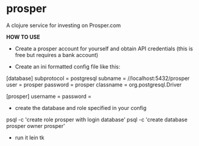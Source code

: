 # prosper

A clojure service for investing on Prosper.com

**HOW TO USE**

* Create a prosper account for yourself and obtain API credentials (this is free
but requires a bank account)

* Create an ini formatted config file like this:

[database]
subprotocol = postgresql
subname = //localhost:5432/prosper
user = prosper
password = prosper
classname = org.postgresql.Driver

[prosper]
username = <your prosper login>
password = <your prosper password>

* create the database and role specified in your config

psql -c 'create role prosper with login database'
psql -c 'create database prosper owner prosper'

* run it
lein tk


